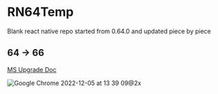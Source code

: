 # RN64Temp
Blank react native repo started from 0.64.0 and updated piece by piece

## 64 -> 66
[MS Upgrade Doc](https://react-native-community.github.io/upgrade-helper/?from=0.64.4&to=0.66.5)

![Google Chrome 2022-12-05 at 13 39 09@2x](https://user-images.githubusercontent.com/76360/205738684-239e995c-e416-4ef4-a46f-3d1c86cba157.png)

